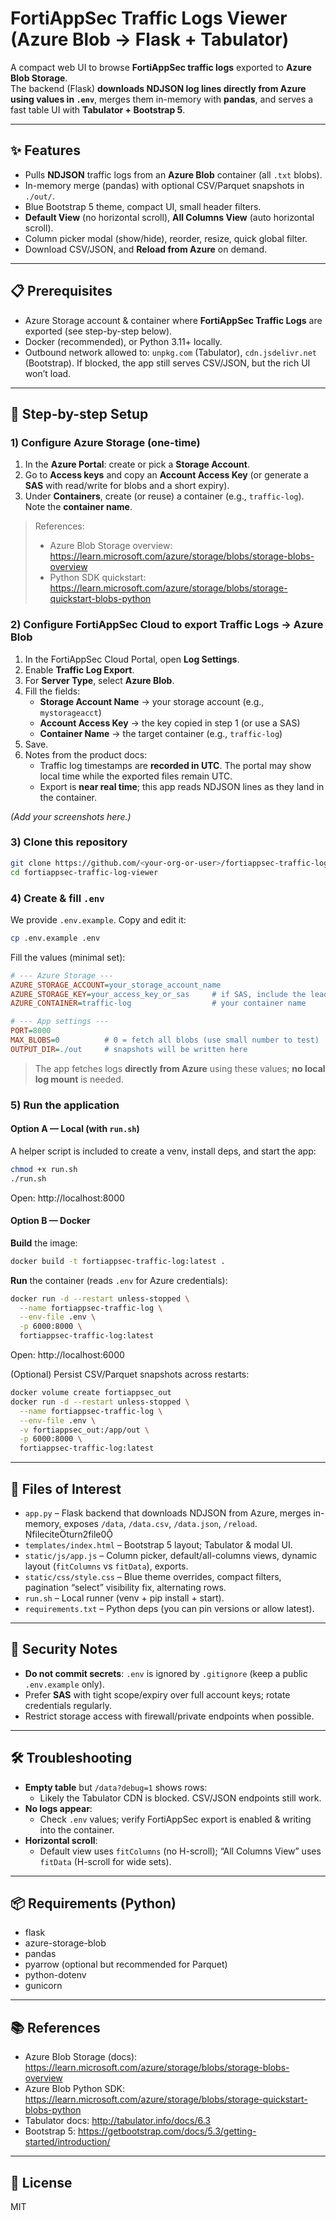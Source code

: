 # FortiAppSec Traffic Logs Viewer (Azure Blob → Flask + Tabulator)

A compact web UI to browse **FortiAppSec traffic logs** exported to **Azure Blob Storage**.  
The backend (Flask) **downloads NDJSON log lines directly from Azure using values in `.env`**, merges them in-memory with **pandas**, and serves a fast table UI with **Tabulator + Bootstrap 5**. 

---

## ✨ Features
- Pulls **NDJSON** traffic logs from an **Azure Blob** container (all `.txt` blobs).
- In-memory merge (pandas) with optional CSV/Parquet snapshots in `./out/`.
- Blue Bootstrap 5 theme, compact UI, small header filters.
- **Default View** (no horizontal scroll), **All Columns View** (auto horizontal scroll).
- Column picker modal (show/hide), reorder, resize, quick global filter.
- Download CSV/JSON, and **Reload from Azure** on demand.

---

## 📋 Prerequisites
- Azure Storage account & container where **FortiAppSec Traffic Logs** are exported (see step-by-step below).
- Docker (recommended), or Python 3.11+ locally.
- Outbound network allowed to: `unpkg.com` (Tabulator), `cdn.jsdelivr.net` (Bootstrap). If blocked, the app still serves CSV/JSON, but the rich UI won’t load.

---

## 🧭 Step-by-step Setup

### 1) Configure Azure Storage (one-time)
1. In the **Azure Portal**: create or pick a **Storage Account**.
2. Go to **Access keys** and copy an **Account Access Key** (or generate a **SAS** with read/write for blobs and a short expiry).
3. Under **Containers**, create (or reuse) a container (e.g., `traffic-log`). Note the **container name**.

> References:  
> - Azure Blob Storage overview: https://learn.microsoft.com/azure/storage/blobs/storage-blobs-overview  
> - Python SDK quickstart: https://learn.microsoft.com/azure/storage/blobs/storage-quickstart-blobs-python

### 2) Configure FortiAppSec Cloud to export Traffic Logs → Azure Blob
1. In the FortiAppSec Cloud Portal, open **Log Settings**.
2. Enable **Traffic Log Export**.
3. For **Server Type**, select **Azure Blob**.
4. Fill the fields:
   - **Storage Account Name** → your storage account (e.g., `mystorageacct`)
   - **Account Access Key** → the key copied in step 1 (or use a SAS)
   - **Container Name** → the target container (e.g., `traffic-log`)
5. Save.
6. Notes from the product docs:
   - Traffic log timestamps are **recorded in UTC**. The portal may show local time while the exported files remain UTC.
   - Export is **near real time**; this app reads NDJSON lines as they land in the container.

*(Add your screenshots here.)*

### 3) Clone this repository
```bash
git clone https://github.com/<your-org-or-user>/fortiappsec-traffic-log-viewer.git
cd fortiappsec-traffic-log-viewer
```

### 4) Create & fill `.env`
We provide `.env.example`. Copy and edit it:

```bash
cp .env.example .env
```

Fill the values (minimal set):
```ini
# --- Azure Storage ---
AZURE_STORAGE_ACCOUNT=your_storage_account_name
AZURE_STORAGE_KEY=your_access_key_or_sas     # if SAS, include the leading '?'
AZURE_CONTAINER=traffic-log                  # your container name

# --- App settings ---
PORT=8000
MAX_BLOBS=0          # 0 = fetch all blobs (use small number to test)
OUTPUT_DIR=./out     # snapshots will be written here
```

> The app fetches logs **directly from Azure** using these values; **no local log mount** is needed.

### 5) Run the application

#### Option A — Local (with `run.sh`)
A helper script is included to create a venv, install deps, and start the app:

```bash
chmod +x run.sh
./run.sh
```

Open: http://localhost:8000

#### Option B — Docker
**Build** the image:
```bash
docker build -t fortiappsec-traffic-log:latest .
```

**Run** the container (reads `.env` for Azure credentials):
```bash
docker run -d --restart unless-stopped \
  --name fortiappsec-traffic-log \
  --env-file .env \
  -p 6000:8000 \
  fortiappsec-traffic-log:latest
```

Open: http://localhost:6000

(Optional) Persist CSV/Parquet snapshots across restarts:
```bash
docker volume create fortiappsec_out
docker run -d --restart unless-stopped \
  --name fortiappsec-traffic-log \
  --env-file .env \
  -v fortiappsec_out:/app/out \
  -p 6000:8000 \
  fortiappsec-traffic-log:latest
```

---

## 🧱 Files of Interest
- `app.py` – Flask backend that downloads NDJSON from Azure, merges in-memory, exposes `/data`, `/data.csv`, `/data.json`, `/reload`. fileciteturn2file0
- `templates/index.html` – Bootstrap 5 layout; Tabulator & modal UI.
- `static/js/app.js` – Column picker, default/all-columns views, dynamic layout (`fitColumns` vs `fitData`), exports.
- `static/css/style.css` – Blue theme overrides, compact filters, pagination “select” visibility fix, alternating rows.
- `run.sh` – Local runner (venv + pip install + start).
- `requirements.txt` – Python deps (you can pin versions or allow latest).

---

## 🔐 Security Notes
- **Do not commit secrets**: `.env` is ignored by `.gitignore` (keep a public `.env.example` only).
- Prefer **SAS** with tight scope/expiry over full account keys; rotate credentials regularly.
- Restrict storage access with firewall/private endpoints when possible.

---

## 🛠 Troubleshooting
- **Empty table** but `/data?debug=1` shows rows:
  - Likely the Tabulator CDN is blocked. CSV/JSON endpoints still work.
- **No logs appear**:
  - Check `.env` values; verify FortiAppSec export is enabled & writing into the container.
- **Horizontal scroll**:
  - Default view uses `fitColumns` (no H-scroll); “All Columns View” uses `fitData` (H-scroll for wide sets).

---

## 📦 Requirements (Python)
- flask
- azure-storage-blob
- pandas
- pyarrow (optional but recommended for Parquet)
- python-dotenv
- gunicorn

---

## 📚 References
- Azure Blob Storage (docs): https://learn.microsoft.com/azure/storage/blobs/storage-blobs-overview
- Azure Blob Python SDK: https://learn.microsoft.com/azure/storage/blobs/storage-quickstart-blobs-python
- Tabulator docs: http://tabulator.info/docs/6.3
- Bootstrap 5: https://getbootstrap.com/docs/5.3/getting-started/introduction/

---

## 📝 License
MIT

